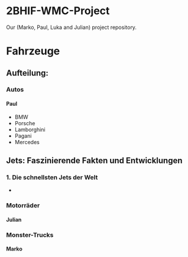 # 2BHIF-WMC-Project
Our (Marko, Paul, Luka and Julian) project repository.
# Fahrzeuge
## Aufteilung:
### Autos
#### Paul
- BMW
- Porsche
- Lamborghini
- Pagani
- Mercedes

## Jets: Faszinierende Fakten und Entwicklungen

### 1. Die schnellsten Jets der Welt
-  

### Motorräder
#### Julian

### Monster-Trucks
#### Marko
